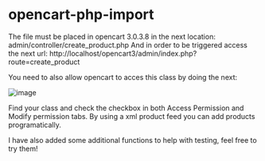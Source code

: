 # opencart-php-import

The file must be placed in opencart 3.0.3.8 in the next location:
admin/controller/create_product.php
And in order to be triggered access the next url:
http://localhost/opencart3/admin/index.php?route=create_product

You need to also allow opencart to acces this class by doing the next:

![image](https://github.com/takegabriel08/opencart-php-import/assets/45741342/5ce0ec1a-ea57-48b1-9cee-bf57661decee)

Find your class and check the checkbox in both Access Permission and Modify permission tabs.
By using a xml product feed you can add products programatically.

I have also added some additional functions to help with testing, feel free to try them!
